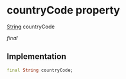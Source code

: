 


# countryCode property







[String](https://api.flutter.dev/flutter/dart-core/String-class.html) countryCode
  
_<span class="feature">final</span>_






## Implementation

```dart
final String countryCode;
```







